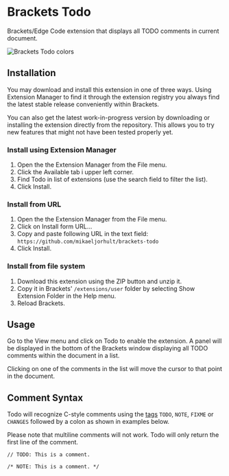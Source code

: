 # Brackets Todo

Brackets/Edge Code extension that displays all TODO comments in current document.

![Brackets Todo colors](http://numeroserabiscos.com/out/brackets-todo-colors.png)

## Installation
You may download and install this extension in one of three ways. Using Extension Manager to find it through 
the extension registry you always find the latest stable release conveniently within Brackets.

You can also get the latest work-in-progress version by downloading or installing the extension directly 
from the repository. This allows you to try new features that might not have been tested properly yet.

### Install using Extension Manager

1. Open the the Extension Manager from the File menu.
2. Click the Available tab i upper left corner.
3. Find Todo in list of extensions (use the search field to filter the list).
4. Click Install.

### Install from URL

1. Open the the Extension Manager from the File menu.
2. Click on Install form URL...
3. Copy and paste following URL in the text field: `https://github.com/mikaeljorhult/brackets-todo`
4. Click Install.

### Install from file system

1. Download this extension using the ZIP button and unzip it.
2. Copy it in Brackets' `/extensions/user` folder by selecting Show Extension Folder in the Help menu. 
3. Reload Brackets.


## Usage

Go to the View menu and click on Todo to enable the extension. A panel will be displayed in the bottom of 
the Brackets window displaying all TODO comments within the document in a list.

Clicking on one of the comments in the list will move the cursor to that point in the document.


## Comment Syntax

Todo will recognize C-style comments using the [tags](http://en.wikipedia.org/wiki/Comment_%28computer_programming%29#Tags)
`TODO`, `NOTE`, `FIXME` or `CHANGES` followed by a colon as shown in examples below.

Please note that multiline comments will not work. Todo will only return the first line of the comment.

`
// TODO: This is a comment.
`

`
/* NOTE: This is a comment. */
`